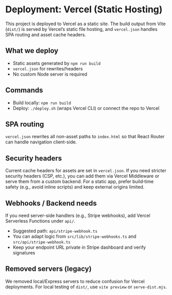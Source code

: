 # Deployment: Vercel (Static Hosting)

This project is deployed to Vercel as a static site. The build output from Vite (`dist/`) is served by Vercel’s static file hosting, and `vercel.json` handles SPA routing and asset cache headers.

## What we deploy
- Static assets generated by `npm run build`
- `vercel.json` for rewrites/headers
- No custom Node server is required

## Commands
- Build locally: `npm run build`
- Deploy: `./deploy.sh` (wraps Vercel CLI) or connect the repo to Vercel

## SPA routing
`vercel.json` rewrites all non-asset paths to `index.html` so that React Router can handle navigation client-side.

## Security headers
Current cache headers for assets are set in `vercel.json`. If you need stricter security headers (CSP, etc.), you can add them via Vercel Middleware or serve them from a custom backend. For a static app, prefer build‑time safety (e.g., avoid inline scripts) and keep external origins limited.

## Webhooks / Backend needs
If you need server-side handlers (e.g., Stripe webhooks), add Vercel Serverless Functions under `api/`.
- Suggested path: `api/stripe-webhook.ts`
- You can adapt logic from `src/lib/stripe-webhooks.ts` and `src/api/stripe-webhook.ts`
- Keep your endpoint URL private in Stripe dashboard and verify signatures

## Removed servers (legacy)
We removed local/Express servers to reduce confusion for Vercel deployments. For local testing of `dist/`, use `vite preview` or `serve-dist.mjs`.

